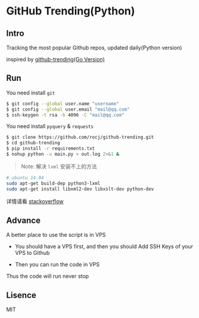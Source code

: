 # GitHub Trending(Python)


## Intro
Tracking the most popular Github repos, updated daily(Python version)

inspired by [github-trending(Go Version)](https://github.com/josephyzhou/github-trending)


## Run

You need install `git`

```bash
$ git config --global user.name "username"
$ git config --global user.email "mail@qq.com"
$ ssh-keygen -t rsa -b 4096 -C "mail@qq.com"
```

You need install `pyquery` & `requests`

```bash
$ git clone https://github.com/rocj/github-trending.git
$ cd github-trending
$ pip install -r requirements.txt
$ nohup python -u main.py > out.log 2>&1 &
```
> Note: 解决 `lxml` 安装不上的方法
```bash
# ubuntu 14.04
sudo apt-get build-dep python3-lxml
sudo apt-get install libxml2-dev libxslt-dev python-dev
```
详情请看 [stackoverflow](http://stackoverflow.com/questions/5178416/pip-install-lxml-error)

## Advance

A better place to use the script is in VPS

* You should have a VPS first, and then you should Add SSH Keys of your VPS to Github

* Then you can run the code in VPS

Thus the code will run never stop

## Lisence

MIT